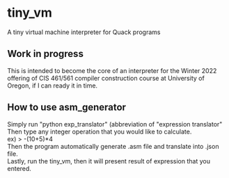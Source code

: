 # tiny_vm
A tiny virtual machine interpreter for Quack programs

## Work in progress

This is intended to become the core of an interpreter for the Winter 2022
offering of CIS 461/561 compiler construction course at University of Oregon, 
if I can ready it in time. 

## How to use asm_generator

Simply run "python exp_translator" (abbreviation of "expression translator" <br />
Then type any integer operation that you would like to calculate.<br />
ex)     > -(10+5)*4 <br />
Then the program automatically generate .asm file and translate into .json file. <br />
Lastly, run the tiny_vm, then it will present result of expression that you entered.
